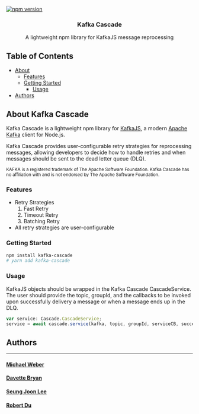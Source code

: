 [![npm version](https://img.shields.io/npm/v/kafka-cascade?color=%2344cc11&label=stable)](https://www.npmjs.com/package/kafkajs)

<p align="center">

  <h3 align="center">Kafka Cascade</h3>

  <p align="center">
    A lightweight npm library for KafkaJS message reprocessing
  </p>
</p>

## Table of Contents

- [About](#about)
  - [Features](#features)
  - [Getting Started](#getting-started)
    - [Usage](#usage)
- [Authors](#authors)
    

## <a name="about"></a> About Kafka Cascade

Kafka Cascade is a lightweight npm library for [KafkaJS](https://kafka.js.org/), a modern [Apache Kafka](https://kafka.apache.org/) client for Node.js.

Kafka Cascade provides user-configurable retry strategies for reprocessing messages, allowing developers to decide how to handle retries and when messages should be sent to the dead letter queue (DLQ).

<small>KAFKA is a registered trademark of The Apache Software Foundation. Kafka Cascade has no affiliation with and is not endorsed by The Apache Software Foundation.</small>


### <a name="features"></a> Features

* Retry Strategies
  1. Fast Retry
  2. Timeout Retry
  3. Batching Retry
* All retry strategies are user-configurable



### <a name="getting-started"></a> Getting Started

```sh
npm install kafka-cascade
# yarn add kafka-cascade
```

### <a name="usage"></a> Usage

KafkaJS objects should be wrapped in the Kafka Cascade CascadeService. The user should provide the topic, groupId, and the callbacks to be invoked upon successfully delivery a message or when a message ends up in the DLQ.

```javascript
var service: Cascade.CascadeService;
service = await cascade.service(kafka, topic, groupId, serviceCB, successCB, dlqCB)
```

## <a name="authors"></a> Authors
---
#### [Michael Weber](https://github.com/michaelweberjr)
#### [Davette Bryan](https://github.com/Davette-Bryan)
#### [Seung Joon Lee](https://github.com/GnuesJ)
#### [Robert Du](https://github.com/robertcdu)